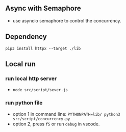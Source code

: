 ## Async with Semaphore
* use asyncio semaphore to control the concurrency.

## Dependency
`pip3 install httpx --target ./lib`

## Local run
### run local http server
* `node src/script/sever.js`
### run python file
* option 1 in command line: `PYTHONPATH=lib/ python3 src/script/concurrency.py`
* option 2, press `f5` or run `debug` in vscode.